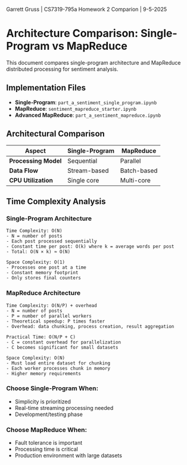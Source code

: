 Garrett Gruss | CS7319-795a Homework 2 Comparion | 9-5-2025
# Architecture Comparison: Single-Program vs MapReduce

This document compares single-program architecture and MapReduce distributed processing for sentiment analysis. 

## Implementation Files

- **Single-Program**: `part_a_sentiment_single_program.ipynb`
- **MapReduce**: `sentiment_mapreduce_starter.ipynb`
- **Advanced MapReduce**: `part_a_sentiment_mapreduce.ipynb`

## Architectural Comparison

| Aspect | Single-Program | MapReduce |
|--------|---------------|-----------|
| **Processing Model** | Sequential | Parallel |
| **Data Flow** | Stream-based | Batch-based |
| **CPU Utilization** | Single core | Multi-core |


## Time Complexity Analysis

### Single-Program Architecture
```
Time Complexity: O(N)
- N = number of posts
- Each post processed sequentially
- Constant time per post: O(k) where k = average words per post
- Total: O(N × k) ≈ O(N)

Space Complexity: O(1)
- Processes one post at a time
- Constant memory footprint
- Only stores final counters
```

### MapReduce Architecture
```
Time Complexity: O(N/P) + overhead
- N = number of posts
- P = number of parallel workers
- Theoretical speedup: P times faster
- Overhead: data chunking, process creation, result aggregation

Practical Time: O(N/P + C)
- C = constant overhead for parallelization
- C becomes significant for small datasets

Space Complexity: O(N)
- Must load entire dataset for chunking
- Each worker processes chunk in memory
- Higher memory requirements
```

### Choose Single-Program When:
- Simplicity is prioritized
- Real-time streaming processing needed
- Development/testing phase

### Choose MapReduce When:
- Fault tolerance is important
- Processing time is critical
- Production environment with large datasets
